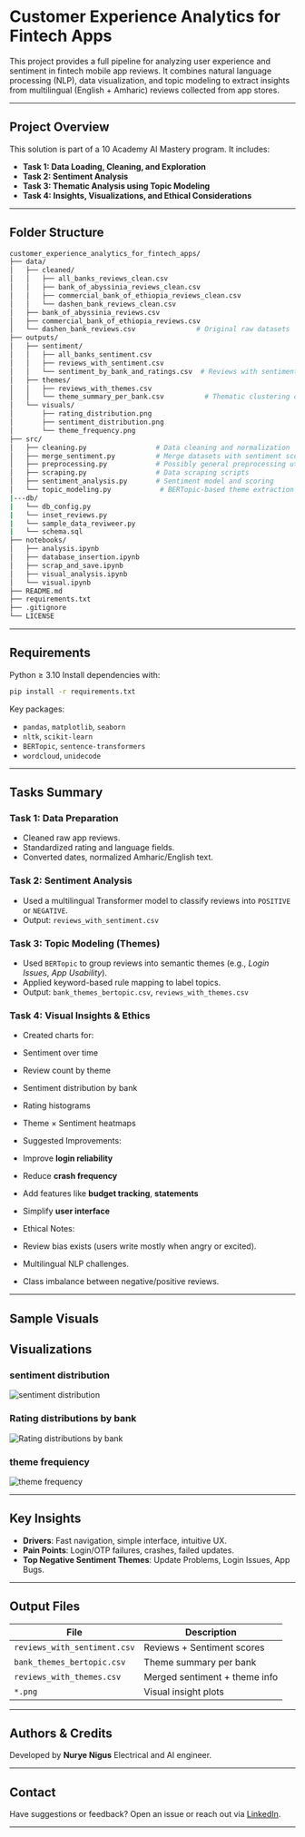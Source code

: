 
#  Customer Experience Analytics for Fintech Apps

This project provides a full pipeline for analyzing user experience and sentiment in fintech mobile app reviews. It combines natural language processing (NLP), data visualization, and topic modeling to extract insights from multilingual (English + Amharic) reviews collected from app stores.

---

## Project Overview

This solution is part of a 10 Academy AI Mastery program. It includes:

-  **Task 1: Data Loading, Cleaning, and Exploration**
-  **Task 2: Sentiment Analysis**
-  **Task 3: Thematic Analysis using Topic Modeling**
-  **Task 4: Insights, Visualizations, and Ethical Considerations**

---

##  Folder Structure

```bash
customer_experience_analytics_for_fintech_apps/
├── data/
│   ├── cleaned/
│   │   ├── all_banks_reviews_clean.csv
│   │   ├── bank_of_abyssinia_reviews_clean.csv
│   │   ├── commercial_bank_of_ethiopia_reviews_clean.csv
│   │   └── dashen_bank_reviews_clean.csv
│   ├── bank_of_abyssinia_reviews.csv
│   ├── commercial_bank_of_ethiopia_reviews.csv
│   └── dashen_bank_reviews.csv               # Original raw datasets
├── outputs/
│   ├── sentiment/
│   │   ├── all_banks_sentiment.csv
│   │   ├── reviews_with_sentiment.csv
│   │   └── sentiment_by_bank_and_ratings.csv  # Reviews with sentiment scores and labels
│   ├── themes/
│   │   ├── reviews_with_themes.csv
│   │   └── theme_summary_per_bank.csv          # Thematic clustering outputs (topics/themes)
│   └── visuals/
│       ├── rating_distribution.png
│       ├── sentiment_distribution.png
│       └── theme_frequency.png
├── src/
│   ├── cleaning.py                 # Data cleaning and normalization
│   ├── merge_sentiment.py          # Merge datasets with sentiment scores
│   ├── preprocessing.py            # Possibly general preprocessing utilities
│   ├── scraping.py                 # Data scraping scripts
│   ├── sentiment_analysis.py       # Sentiment model and scoring
│   └── topic_modeling.py            # BERTopic-based theme extraction
|---db/
|   └── db_config.py
|   └── inset_reviews.py
|   └── sample_data_reviweer.py
|   └── schema.sql
├── notebooks/
│   ├── analysis.ipynb
│   ├── database_insertion.ipynb
│   ├── scrap_and_save.ipynb
│   ├── visual_analysis.ipynb
│   └── visual.ipynb
├── README.md
├── requirements.txt
├── .gitignore
└── LICENSE

````

---

##  Requirements

Python ≥ 3.10
Install dependencies with:

```bash
pip install -r requirements.txt
```

Key packages:

* `pandas`, `matplotlib`, `seaborn`
* `nltk`, `scikit-learn`
* `BERTopic`, `sentence-transformers`
* `wordcloud`, `unidecode`

---

##  Tasks Summary

###  Task 1: Data Preparation

* Cleaned raw app reviews.
* Standardized rating and language fields.
* Converted dates, normalized Amharic/English text.

###  Task 2: Sentiment Analysis

* Used a multilingual Transformer model to classify reviews into `POSITIVE` or `NEGATIVE`.
* Output: `reviews_with_sentiment.csv`

###  Task 3: Topic Modeling (Themes)

* Used `BERTopic` to group reviews into semantic themes (e.g., *Login Issues*, *App Usability*).
* Applied keyword-based rule mapping to label topics.
* Output: `bank_themes_bertopic.csv`, `reviews_with_themes.csv`

###  Task 4: Visual Insights & Ethics

*  Created charts for:

  * Sentiment over time
  * Review count by theme
  * Sentiment distribution by bank
  * Rating histograms
  * Theme × Sentiment heatmaps

*  Suggested Improvements:

  * Improve **login reliability**
  * Reduce **crash frequency**
  * Add features like **budget tracking**, **statements**
  * Simplify **user interface**

*  Ethical Notes:

  * Review bias exists (users write mostly when angry or excited).
  * Multilingual NLP challenges.
  * Class imbalance between negative/positive reviews.

---

## Sample Visuals

## Visualizations

### sentiment distribution
![sentiment distribution](outputs/visuals/sentiment_distribution.png)

### Rating distributions by bank
![Rating distributions by bank](outputs/visuals/rating_distribution.png)

### theme frequiency 
![theme frequency](outputs/visuals/theme_frequency.png)


---

## Key Insights

* **Drivers**: Fast navigation, simple interface, intuitive UX.
* **Pain Points**: Login/OTP failures, crashes, failed updates.
* **Top Negative Sentiment Themes**: Update Problems, Login Issues, App Bugs.

---

## Output Files

| File                         | Description                   |
| ---------------------------- | ----------------------------- |
| `reviews_with_sentiment.csv` | Reviews + Sentiment scores    |
| `bank_themes_bertopic.csv`   | Theme summary per bank        |
| `reviews_with_themes.csv`    | Merged sentiment + theme info |
| `*.png`                      | Visual insight plots          |

---

## Authors & Credits

Developed by **Nurye Nigus** 
Electrical and AI engineer.

---

## Contact

Have suggestions or feedback?
Open an issue or reach out via [LinkedIn](https://www.linkedin.com/in/nryngs).

---

